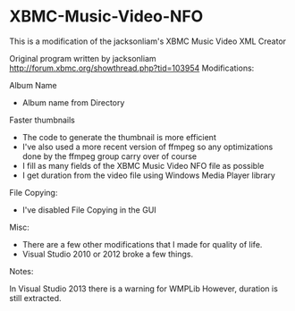 XBMC-Music-Video-NFO
====================

This is a modification of the jacksonliam's XBMC Music Video XML Creator

Original program written by jacksonliam
 http://forum.xbmc.org/showthread.php?tid=103954
 Modifications:

Album Name

   * Album name from Directory

Faster thumbnails
   * The code to generate the thumbnail is more efficient
   * I've also used a more recent version of ffmpeg so any optimizations done by the ffmpeg group carry over of course
   * I fill as many fields of the XBMC Music Video NFO file as possible
   * I get duration from the video file using Windows Media Player library

File Copying:

   * I've disabled File Copying in the GUI

Misc:

  * There are a few other modifications that I made for quality of life.
  * Visual Studio 2010 or 2012 broke a few things.

Notes:

 In Visual Studio 2013 there is a warning for WMPLib
 However, duration is still extracted. 
